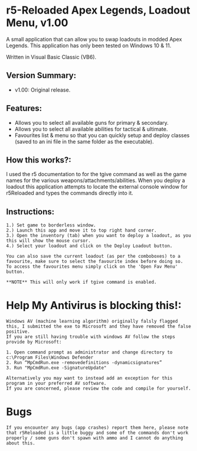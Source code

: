 # r5-Reloaded Apex Legends, Loadout Menu, v1.00
A small application that can allow you to swap loadouts in modded Apex Legends.
This application has only been tested on Windows 10 & 11.

Written in Visual Basic Classic (VB6).

## Version Summary:
* v1.00: Original release.

## Features:
* Allows you to select all available guns for primary & secondary.
* Allows you to select all available abilities for tactical & ultimate.
* Favourites list & menu so that you can quickly setup and deploy classes (saved to an ini file in the same folder as the executable).

## How this works?:
I used the r5 documentation to for the tgive command as well as the game names for the various weapons/attachments/abilities.
When you deploy a loadout this application attempts to locate the external console window for r5Reloaded and types the commands directly into it.

## Instructions:
	1.) Set game to borderless window.
	2.) Launch this app and move it to top right hand corner.
	3.) Open the inventory (tab) when you want to deploy a loadout, as you this will show the mouse cursor.
	4.) Select your loadout and click on the Deploy Loadout button.
	
	You can also save the current loadout (as per the comboboxes) to a favourite, make sure to select the favourite index before doing so.
	To access the favourites menu simply click on the 'Open Fav Menu' button.
	
	**NOTE** This will only work if tgive command is enabled.
	
# Help My Antivirus is blocking this!:
	Windows AV (machine learning algorithm) originally falsly flagged this, I submitted the exe to Microsoft and they have removed the false positive.
	If you are still having trouble with windows AV follow the steps provide by Microsoft:
	
	1. Open command prompt as administrator and change directory to c:\Program Files\Windows Defender
	2. Run “MpCmdRun.exe -removedefinitions -dynamicsignatures”
	3. Run "MpCmdRun.exe -SignatureUpdate"
	
	Alternatively you may want to instead add an exception for this program in your preferred AV software.
	If you are concerned, please review the code and compile for yourself.
	
# Bugs
	If you encounter any bugs (app crashes) report them here, please note that r5Reloaded is a little buggy and some of the commands don't work properly / some guns don't spawn with ammo and I cannot do anything about this.

